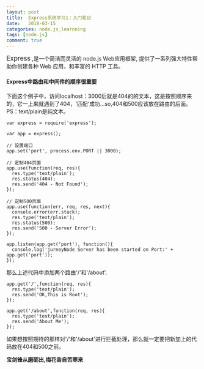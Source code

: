 ```yaml
---
layout: post
title:  Express系统学习1：入门笔记
date:   2018-03-15
categories: node.js_learnning
tags: [node.js]
comment: true
---
```

<big>Express</big> ,是一个简洁而灵活的 node.js Web应用框架, 提供了一系列强大特性帮助你创建各种 Web 应用，和丰富的 HTTP 工具。

#### Express中路由和中间件的顺序很重要

下面这个例子中，访问localhost：3000后就是404的的文本，这是按照顺序来的，它一上来就遇到了404，'匹配'成功...so,404和500应该放在路由的后面。PS：text/plain是纯文本。

```
var express = require('express');

var app = express();

// 设置端口
app.set('port', process.env.PORT || 3000);

// 定制404页面
app.use(function(req, res){
  res.type('text/plain');
  res.status(404);
  res.send('404 - Not Found');
});

// 定制500页面
app.use(function(err, req, res, next){
  console.error(err.stack);
  res.type('text/plain');
  res.status(500);
  res.send('500 - Server Error');
});

app.listen(app.get('port'), function(){
  console.log('jurneyNode Server has been started on Port:' + app.get('port')); 
});

```
那么上述代码中添加两个路由'/'和'/about'.
```
app.get('/',function(req, res){
  res.type('text/plain');
  res.send('OK,This is Root');
});

app.get('/about',function(req, res){
  res.type('text/plain');
  res.send('About Me');
});

```
如果想按照期待的那样对'/'和'/about'进行拦截处理，那么就一定要把新加上的代码放在404和500之前。

__宝剑锋从磨砺出,梅花香自苦寒来__
